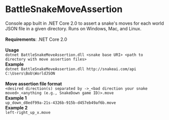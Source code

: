 # BattleSnakeMoveAssertion
Console app built in .NET Core 2.0 to assert a snake's moves for each world JSON file in a given directory. Runs on Windows, Mac, and Linux.<br />
<br />
<b>Requirements</b>: .NET Core 2.0<br />
<br />
<b>Usage</b><br />
```dotnet BattleSnakeMoveAssertion.dll <snake base URI> <path to directory with move assertion files>```<br />
<b>Example</b><br />
```dotnet BattleSnakeMoveAssertion.dll http://snakeai.com/api C:\Users\Bob\WorldJSON```<br />
<br />
<b>Move assertion file format</b><br />
```<desired direction(s) separated by ->_<bad direction your snake moved>_<anything (e.g., SnakeDown game ID)>.move```<br />
<b>Example 1</b><br />
```up_down_d8edf99a-21s-4326b-915b-d457eb49af6b.move```<br />
<b>Example 2</b><br />
```left-right_up_x.move```
